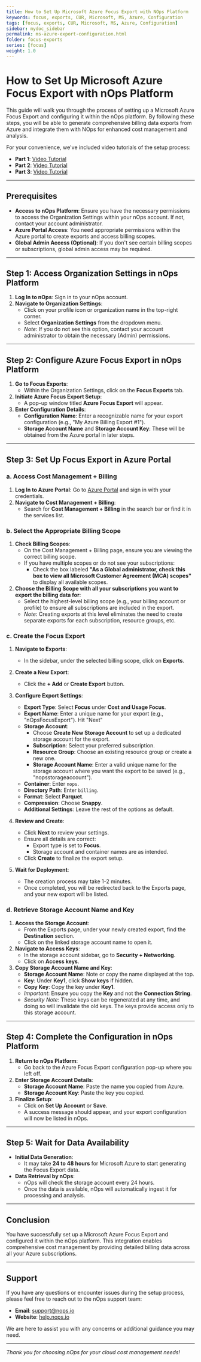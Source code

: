 ```yaml
---
title: How to Set Up Microsoft Azure Focus Export with NOps Platform
keywords: focus, exports, CUR, Microsoft, MS, Azure, Configuration
tags: [focus, exports, CUR, Microsoft, MS, Azure, Configuration]
sidebar: mydoc_sidebar
permalink: ms-azure-export-configuration.html
folder: focus-exports
series: [focus]
weight: 1.0
---
```



# How to Set Up Microsoft Azure Focus Export with nOps Platform

This guide will walk you through the process of setting up a Microsoft Azure Focus Export and configuring it within the nOps platform. By following these steps, you will be able to generate comprehensive billing data exports from Azure and integrate them with NOps for enhanced cost management and analysis.

For your convenience, we've included video tutorials of the setup process:

- **Part 1**: [Video Tutorial](https://www.loom.com/share/fbc2acbcc8b3472c96c4e9b5f2901848?sid=07c345c0-fe6c-4e73-b3a5-26f19f2d69b6)
- **Part 2**: [Video Tutorial](https://www.loom.com/share/58d9e8e6f8ea404aa1ee845fd0373b59?sid=cdfec151-6d82-4115-98c0-f6443ce1102a)
- **Part 3**: [Video Tutorial](https://www.loom.com/share/65b4788f2bfd4112a4fe22a1ccfa4b94?sid=aac6f8af-7dbc-42cd-8993-40d1ee647f62)

---

## Prerequisites

- **Access to nOps Platform**: Ensure you have the necessary permissions to access the Organization Settings within your nOps account. If not, contact your account administrator.
- **Azure Portal Access**: You need appropriate permissions within the Azure portal to create exports and access billing scopes.
- **Global Admin Access (Optional)**: If you don't see certain billing scopes or subscriptions, global admin access may be required.

---

## Step 1: Access Organization Settings in nOps Platform

1. **Log In to nOps**: Sign in to your nOps account.
2. **Navigate to Organization Settings**:
   - Click on your profile icon or organization name in the top-right corner.
   - Select **Organization Settings** from the dropdown menu.
   - *Note*: If you do not see this option, contact your account administrator to obtain the necessary (Admin) permissions.

---

## Step 2: Configure Azure Focus Export in nOps Platform

1. **Go to Focus Exports**:
   - Within the Organization Settings, click on the **Focus Exports** tab.
2. **Initiate Azure Focus Export Setup**:
   - A pop-up window titled **Azure Focus Export** will appear.
3. **Enter Configuration Details**:
   - **Configuration Name**: Enter a recognizable name for your export configuration (e.g., "My Azure Billing Export #1").
   - **Storage Account Name** and **Storage Account Key**: These will be obtained from the Azure portal in later steps.

---

## Step 3: Set Up Focus Export in Azure Portal

### a. Access Cost Management + Billing

1. **Log In to Azure Portal**: Go to [Azure Portal](https://portal.azure.com) and sign in with your credentials.
2. **Navigate to Cost Management + Billing**:
   - Search for **Cost Management + Billing** in the search bar or find it in the services list.

### b. Select the Appropriate Billing Scope

1. **Check Billing Scopes**:
   - On the Cost Management + Billing page, ensure you are viewing the correct billing scope.
   - If you have multiple scopes or do not see your subscriptions:
     - Check the box labeled **"As a Global administrator, check this box to view all Microsoft Customer Agreement (MCA) scopes"** to display all available scopes.
2. **Choose the Billing Scope with all your subscriptions you want to export the billing data for**:
   - Select the highest-level billing scope (e.g., your billing account or profile) to ensure all subscriptions are included in the export.
   - *Note*: Creating exports at this level eliminates the need to create separate exports for each subscription, resource groups, etc.

### c. Create the Focus Export

1. **Navigate to Exports**:
   - In the sidebar, under the selected billing scope, click on **Exports**.
2. **Create a New Export**:
   - Click the **+ Add** or **Create Export** button.
3. **Configure Export Settings**:
   - **Export Type**: Select **Focus** under **Cost and Usage Focus**.
   - **Export Name**: Enter a unique name for your export (e.g., "nOpsFocusExport"). Hit "Next"
   - **Storage Account**:
     - Choose **Create New Storage Account** to set up a dedicated storage account for the export.
     - **Subscription**: Select your preferred subscription.
     - **Resource Group**: Choose an existing resource group or create a new one.
     - **Storage Account Name**: Enter a valid unique name for the storage account where you want the export to be saved (e.g., "nopsstorageaccount").
   - **Container**: Enter `nops`.
   - **Directory Path**: Enter `billing`.
   - **Format**: Select **Parquet**.
   - **Compression**: Choose **Snappy**.
   - **Additional Settings**: Leave the rest of the options as default.

4. **Review and Create**:
   - Click **Next** to review your settings.
   - Ensure all details are correct:
     - Export type is set to **Focus**.
     - Storage account and container names are as intended.
   - Click **Create** to finalize the export setup.
5. **Wait for Deployment**:
   - The creation process may take 1-2 minutes.
   - Once completed, you will be redirected back to the Exports page, and your new export will be listed.

### d. Retrieve Storage Account Name and Key

1. **Access the Storage Account**:
   - From the Exports page, under your newly created export, find the **Destination** section.
   - Click on the linked storage account name to open it.
2. **Navigate to Access Keys**:
   - In the storage account sidebar, go to **Security + Networking**.
   - Click on **Access keys**.
3. **Copy Storage Account Name and Key**:
   - **Storage Account Name**: Note or copy the name displayed at the top.
   - **Key**: Under **Key1**, click **Show keys** if hidden.
   - **Copy Key**: Copy the key under **Key1**.
   - *Important*: Ensure you copy the **Key** and not the **Connection String**.
   - *Security Note*: These keys can be regenerated at any time, and doing so will invalidate the old keys. The keys provide access only to this storage account.

---

## Step 4: Complete the Configuration in nOps Platform

1. **Return to nOps Platform**:
   - Go back to the Azure Focus Export configuration pop-up where you left off.
2. **Enter Storage Account Details**:
   - **Storage Account Name**: Paste the name you copied from Azure.
   - **Storage Account Key**: Paste the key you copied.
3. **Finalize Setup**:
   - Click on **Set Up Account** or **Save**.
   - A success message should appear, and your export configuration will now be listed in nOps.

---

## Step 5: Wait for Data Availability

- **Initial Data Generation**:
  - It may take **24 to 48 hours** for Microsoft Azure to start generating the Focus Export data.
- **Data Retrieval by nOps**:
  - nOps will check the storage account every 24 hours.
  - Once the data is available, nOps will automatically ingest it for processing and analysis.

---

## Conclusion

You have successfully set up a Microsoft Azure Focus Export and configured it within the nOps platform. This integration enables comprehensive cost management by providing detailed billing data across all your Azure subscriptions.

---

## Support

If you have any questions or encounter issues during the setup process, please feel free to reach out to the nOps support team:

- **Email**: [support@nops.io](mailto:support@nops.io)
- **Website**: [help.nops.io](https://help.nops.io)

We are here to assist you with any concerns or additional guidance you may need.

---

*Thank you for choosing nOps for your cloud cost management needs!*
